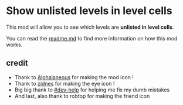 # Show unlisted levels in level cells

This mod will allow you to see which levels are **<cb>unlisted in level cells</cb>**.

You can read the [readme.md](https://github.com/Geming400/ShowUnlistedLevelsInLevelCells/blob/main/README.md) to find more information on how this mod works.

## credit

- Thank to [Alphalaneous](https://geode-sdk.org/mods?developer=alphalaneous) for making the mod icon !
- Thank to [zidnes](https://x.com/xviaexclusive) for making the eye icon !
- Big big thank to [#dev-help](https://discord.com/channels/911701438269386882/979402752121765898) for helping me fix my dumb mistakes
- And last, also thank to robtop for making the friend icon
